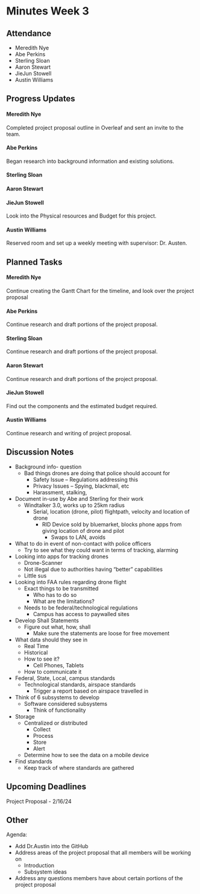 # Minutes Week 3

## Attendance
   - Meredith Nye
   - Abe Perkins
   - Sterling Sloan
   - Aaron Stewart
   - JieJun Stowell
   - Austin Williams

## Progress Updates
#### Meredith Nye
Completed project proposal outline in Overleaf and sent an invite to the team.
#### Abe Perkins
Began research into background information and existing solutions. 
#### Sterling Sloan
#### Aaron Stewart
#### JieJun Stowell
Look into the Physical resources and Budget for this project.
#### Austin Williams
Reserved room and set up a weekly meeting with supervisor: Dr. Austen.

## Planned Tasks
#### Meredith Nye
Continue creating the Gantt Chart for the timeline, and look over the project proposal
#### Abe Perkins
Continue research and draft portions of the project proposal.
#### Sterling Sloan
Continue research and draft portions of the project proposal.
#### Aaron Stewart
Continue research and draft portions of the project proposal.
#### JieJun Stowell
Find out the components and the estimated budget required.
#### Austin Williams
Continue research and writing of project proposal.

## Discussion Notes
-	Background info- question
    - Bad things drones are doing that police should account for
       - Safety Issue – Regulations addressing this
       - Privacy Issues – Spying, blackmail, etc
       - Harassment, stalking, 
-	Document in-use by Abe and Sterling for their work
    - Windtalker 3.0, works up to 25km radius
       - Serial, location (drone, pilot) flightpath, velocity and location of drone
          - RID Device sold by bluemarket, blocks phone apps from giving location of drone and pilot
             - Swaps to LAN, avoids 
-	What to do in event of non-contact with police officers
    - Try to see what they could want in terms of tracking, alarming
-	Looking into apps for tracking drones
    - Drone-Scanner
    - Not illegal due to authorities having “better” capabilities
    - Little sus
-	Looking into FAA rules regarding drone flight
    - Exact things to be transmitted
       - Who has to do so
        - What are the limitations?
    - Needs to be federal/technological regulations
       - Campus has access to paywalled sites
-	Develop Shall Statements
    - Figure out what, how, shall
       - Make sure the statements are loose for free movement
-	What data should they see in
    - Real Time
    - Historical
    - How to see it?
       - Cell Phones, Tablets
    - How to communicate it
-	Federal, State, Local, campus standards
    - Technological standards, airspace standards
       - Trigger a report based on airspace travelled in
-	Think of 6 subsystems to develop 
    - Software considered subsystems
       - Think of functionality
-	Storage
    - Centralized or distributed
       - Collect
       - Process
       - Store
       - Alert
    - Determine how to see the data on a mobile device
-	Find standards
    - Keep track of where standards are gathered


## Upcoming Deadlines
Project Proposal - 2/16/24

## Other
Agenda:
  - Add Dr.Austin into the GitHub
  - Address areas of the project proposal that all members will be working on
      - Introduction
      - Subsystem ideas
  - Address any questions members have about certain portions of the project proposal
